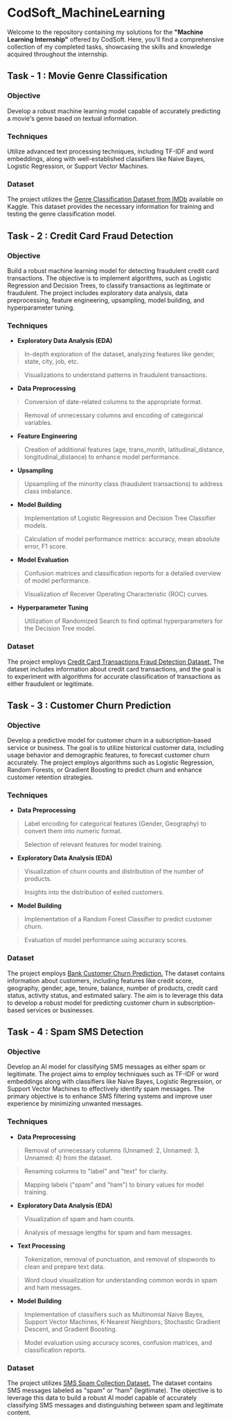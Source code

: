 # CodSoft_MachineLearning
Welcome to the repository containing my solutions for the **"Machine Learning Internship"** offered by CodSoft. Here, you'll find a comprehensive collection of my completed tasks, showcasing the skills and knowledge acquired throughout the internship.

## Task - 1 : Movie Genre Classification
### Objective
Develop a robust machine learning model capable of accurately predicting a movie's genre based on textual information.

### Techniques
Utilize advanced text processing techniques, including TF-IDF and word embeddings, along with well-established classifiers like Naive Bayes, Logistic Regression, or Support Vector Machines.

### Dataset
The project utilizes the [Genre Classification Dataset from IMDb](https://www.kaggle.com/datasets/hijest/genre-classification-dataset-imdb) available on Kaggle. This dataset provides the necessary information for training and testing the genre classification model.

## Task - 2 : Credit Card Fraud Detection
### Objective
Build a robust machine learning model for detecting fraudulent credit card transactions. The objective is to implement algorithms, such as Logistic Regression and Decision Trees, to classify transactions as legitimate or fraudulent. The project includes exploratory data analysis, data preprocessing, feature engineering, upsampling, model building, and hyperparameter tuning.

### Techniques
* **Exploratory Data Analysis (EDA)**
> In-depth exploration of the dataset, analyzing features like gender, state, city, job, etc.

> Visualizations to understand patterns in fraudulent transactions.

* **Data Preprocessing**
> Conversion of date-related columns to the appropriate format.

> Removal of unnecessary columns and encoding of categorical variables.

* **Feature Engineering**
> Creation of additional features (age, trans_month, latitudinal_distance, longitudinal_distance) to enhance model performance.

* **Upsampling**
> Upsampling of the minority class (fraudulent transactions) to address class imbalance.

* **Model Building**
> Implementation of Logistic Regression and Decision Tree Classifier models.

> Calculation of model performance metrics: accuracy, mean absolute error, F1 score.

* **Model Evaluation**
> Confusion matrices and classification reports for a detailed overview of model performance.

> Visualization of Receiver Operating Characteristic (ROC) curves.

* **Hyperparameter Tuning**
> Utilization of Randomized Search to find optimal hyperparameters for the Decision Tree model.

### Dataset
The project employs [Credit Card Transactions Fraud Detection Dataset.](https://www.kaggle.com/datasets/kartik2112/fraud-detection) The dataset includes information about credit card 
transactions, and the goal is to experiment with algorithms for accurate classification of transactions as either fraudulent or legitimate.

## Task - 3 : Customer Churn Prediction
### Objective
Develop a predictive model for customer churn in a subscription-based service or business. The goal is to utilize historical customer data, including usage behavior and demographic features, to forecast customer churn accurately. The project employs algorithms such as Logistic Regression, Random Forests, or Gradient Boosting to predict churn and enhance customer retention strategies.

### Techniques
* **Data Preprocessing**
> Label encoding for categorical features (Gender, Geography) to convert them into numeric format.

> Selection of relevant features for model training.

* **Exploratory Data Analysis (EDA)**
> Visualization of churn counts and distribution of the number of products.

> Insights into the distribution of exited customers.

* **Model Building**
> Implementation of a Random Forest Classifier to predict customer churn.

> Evaluation of model performance using accuracy scores.

### Dataset
The project employs [Bank Customer Churn Prediction.](https://www.kaggle.com/datasets/shantanudhakadd/bank-customer-churn-prediction) The dataset contains information about customers, including features like credit score, geography, gender, age, tenure, balance, number of products, credit card status, activity status, and estimated salary. The aim is to leverage this data to develop a robust model for predicting customer churn in subscription-based services or businesses.

## Task - 4 : Spam SMS Detection
### Objective
Develop an AI model for classifying SMS messages as either spam or legitimate. The project aims to employ techniques such as TF-IDF or word embeddings along with classifiers like Naive Bayes, Logistic Regression, or Support Vector Machines to effectively identify spam messages. The primary objective is to enhance SMS filtering systems and improve user experience by minimizing unwanted messages.

### Techniques
* **Data Preprocessing**
> Removal of unnecessary columns (Unnamed: 2, Unnamed: 3, Unnamed: 4) from the dataset.

> Renaming columns to "label" and "text" for clarity.

> Mapping labels ("spam" and "ham") to binary values for model training.

* **Exploratory Data Analysis (EDA)**
> Visualization of spam and ham counts.

> Analysis of message lengths for spam and ham messages.

* **Text Processing**
> Tokenization, removal of punctuation, and removal of stopwords to clean and prepare text data.

> Word cloud visualization for understanding common words in spam and ham messages.

* **Model Building**
> Implementation of classifiers such as Multinomial Naive Bayes, Support Vector Machines, K-Nearest Neighbors, Stochastic Gradient Descent, and Gradient Boosting.

> Model evaluation using accuracy scores, confusion matrices, and classification reports.

### Dataset
The project utilizes [SMS Spam Collection Dataset.](https://www.kaggle.com/datasets/uciml/sms-spam-collection-dataset) The dataset contains SMS messages labeled as "spam" or "ham" (legitimate). The objective is to leverage this data to build a robust AI model capable of accurately classifying SMS messages and distinguishing between spam and legitimate content.
